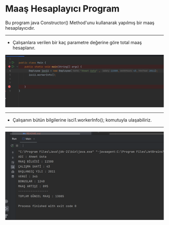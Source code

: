 # Maaş Hesaplayıcı Program 

 Bu program java Constructor() Method'unu kullanarak yapılmış bir maaş hesaplayıcıdır.

---
 - Çalışanlara verilen bir kaç parametre değerine göre total maaş hesaplanır.
 
![](isci.png)

---
- Çalışanın bütün bilgilerine  isci1.workerInfo(); komutuyla ulaşabiliriz.
---
![](maasHesap.png)
